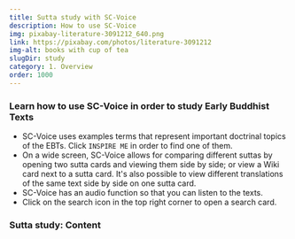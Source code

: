 ```yaml
---
title: Sutta study with SC-Voice
description: How to use SC-Voice
img: pixabay-literature-3091212_640.png
link: https://pixabay.com/photos/literature-3091212
img-alt: books with cup of tea
slugDir: study
category: 1. Overview
order: 1000
---
```


### Learn how to use SC-Voice in order to study Early Buddhist Texts

- SC-Voice uses examples terms that represent important doctrinal topics of the EBTs. Click `INSPIRE ME` in order to find one of them.
- On a wide screen, SC-Voice allows for comparing different suttas by opening two sutta cards and viewing them side by side; or view a Wiki card next to a sutta card. It's also possible to view different translations of the same text side by side on one sutta card.
- SC-Voice has an audio function so that you can listen to the texts.
- Click on the search icon in the top right corner to open a search card.

### Sutta study: Content

